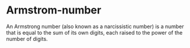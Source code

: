 # Armstrom-number
An Armstrong number (also known as a narcissistic number) is a number that is equal to the sum of its own digits, each raised to the power of the number of digits.
